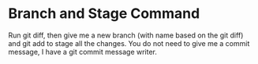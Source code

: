 # Branch and Stage Command

Run git diff, then give me a new branch (with name based on the git diff) and
git add to stage all the changes. You do not need to give me a commit message,
I have a git commit message writer.
